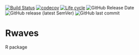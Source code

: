 [![Build Status](https://img.shields.io/travis/mchiapello/Rwaves/master.svg)](https://travis-ci.org/mchiapello/Rwaves) [![codecov](https://codecov.io/gh/mchiapello/Rwaves/branch/master/graph/badge.svg)](https://codecov.io/gh/mchiapello/Rwaves?branch=master)
[![Life cycle](https://img.shields.io/badge/lifecycle-stable-brightgreen.svg)](https://www.tidyverse.org/lifecycle/)
![GitHub Release Date](https://img.shields.io/github/release-date/mchiapello/Rwaves?style=plastic)
![GitHub release (latest SemVer)](https://img.shields.io/github/v/release/mchiapello/Rwaves?sort=semver&style=plastic)
![GitHub last commit](https://img.shields.io/github/last-commit/mchiapello/Rwaves?style=plastic)

# Rwaves
R package
